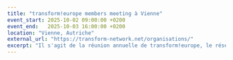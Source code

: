```yaml
---
title: "transform!europe members meeting à Vienne"
event_start: 2025-10-02 09:00:00 +0200
event_end:   2025-10-03 16:00:00 +0200
location: "Vienne, Autriche"
external_url: "https://transform-network.net/organisations/"
excerpt: "Il s'agit de la réunion annuelle de transform!europe, le réseau européen auquel participe Espaces Marx. Nous y présenterons la première version de notre guide Militer avec l'IA, et décrirons nos différents projets relatifs à l'IA."
---
```

